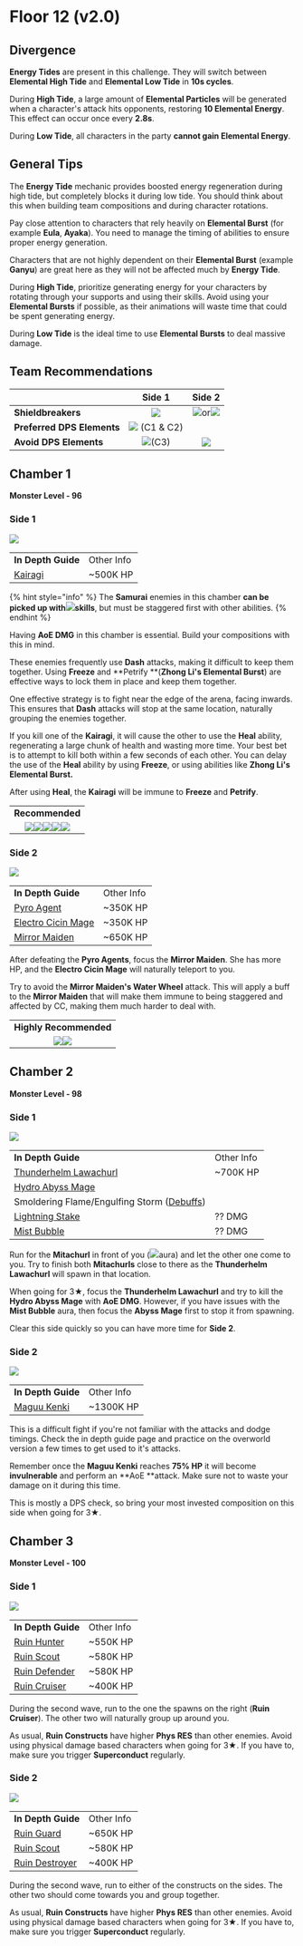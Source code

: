 # Floor 12 (v2.0)

## Divergence

**Energy Tides** are present in this challenge. They will switch between **Elemental High Tide** and **Elemental Low Tide** in **10s cycles**.

During **High Tide**, a large amount of **Elemental Particles** will be generated when a character's attack hits opponents, restoring **10 Elemental Energy**. This effect can occur once every **2.8s**.

During **Low Tide**, all characters in the party **cannot gain Elemental Energy**.

## General Tips

The **Energy Tide** mechanic provides boosted energy regeneration during high tide, but completely blocks it during low tide. You should think about this when building team compositions and during character rotations.

Pay close attention to characters that rely heavily on **Elemental Burst** (for example **Eula**, **Ayaka**). You need to manage the timing of abilities to ensure proper energy generation.

Characters that are not highly dependent on their **Elemental Burst** (example **Ganyu**) are great here as they will not be affected much by **Energy Tide**.

During **High Tide**, prioritize generating energy for your characters by rotating through your supports and using their skills. Avoid using your **Elemental Bursts** if possible, as their animations will waste time that could be spent generating energy.

During **Low Tide** is the ideal time to use **Elemental Bursts** to deal massive damage.

## Team Recommendations

|                            |                          Side 1                          |                                         Side 2                                         |
| -------------------------- | :------------------------------------------------------: | :------------------------------------------------------------------------------------: |
| **Shieldbreakers**         |        ![](../../.gitbook/assets/cryo\_small.png)        | ![](../../.gitbook/assets/pyro\_small.png)or![](../../.gitbook/assets/cryo\_small.png) |
| **Preferred DPS Elements** | ![](../../.gitbook/assets/physical\_small.png) (C1 & C2) |                                                                                        |
| **Avoid DPS Elements**     |    ![](../../.gitbook/assets/physical\_small.png)(C3)    |                     ![](../../.gitbook/assets/physical\_small.png)                     |

## Chamber 1

**Monster Level - 96**

### Side 1

![](../../.gitbook/assets/12-1-1v20.png)

|                                              |            |
| -------------------------------------------- | ---------- |
| **In Depth Guide**                           | Other Info |
| [Kairagi](../../monsters/samurai/kairagi.md) | \~500K HP  |

{% hint style="info" %}
The **Samurai** enemies in this chamber **can be picked up with**![](../../.gitbook/assets/anemo\_small.png)**skills**, but must be staggered first with other abilities.
{% endhint %}

Having **AoE DMG** in this chamber is essential. Build your compositions with this in mind.

These enemies frequently use **Dash** attacks, making it difficult to keep them together. Using **Freeze** and \*\*Petrify \*\*(**Zhong Li's Elemental Burst**) are effective ways to lock them in place and keep them together.

One effective strategy is to fight near the edge of the arena, facing inwards. This ensures that **Dash** attacks will stop at the same location, naturally grouping the enemies together.

If you kill one of the **Kairagi**, it will cause the other to use the **Heal** ability, regenerating a large chunk of health and wasting more time. Your best bet is to attempt to kill both within a few seconds of each other. You can delay the use of the **Heal** ability by using **Freeze**, or using abilities like **Zhong Li's Elemental Burst.**

After using **Heal**, the **Kairagi** will be immune to **Freeze** and **Petrify**.

|                                                                                                                                                                                                                                                                               |
| :---------------------------------------------------------------------------------------------------------------------------------------------------------------------------------------------------------------------------------------------------------------------------: |
|                                                                                                                                **Recommended**                                                                                                                                |
| ![](../../.gitbook/assets/ui\_avataricon\_hutao.png)![](../../.gitbook/assets/ui\_avataricon\_xiangling.png)![](../../.gitbook/assets/ui\_avataricon\_tartaglia.png)![](../../.gitbook/assets/ui\_avataricon\_eula.png)![](../../.gitbook/assets/ui\_avataricon\_zhongli.png) |

### Side 2

![](../../.gitbook/assets/12-1-2v20.png)

|                                                                  |            |
| ---------------------------------------------------------------- | ---------- |
| **In Depth Guide**                                               | Other Info |
| [Pyro Agent](../../monsters/fatui/pyro-agent.md)                 | \~350K HP  |
| [Electro Cicin Mage](../../monsters/fatui/electro-cicin-mage.md) | \~350K HP  |
| [Mirror Maiden](../../monsters/fatui/mirror-maiden.md)           | \~650K HP  |

After defeating the **Pyro Agents**, focus the **Mirror Maiden**. She has more HP, and the **Electro Cicin Mage** will naturally teleport to you.

Try to avoid the **Mirror Maiden's Water Wheel** attack. This will apply a buff to the **Mirror Maiden** that will make them immune to being staggered and affected by CC, making them much harder to deal with.

|                                                                                                         |
| :-----------------------------------------------------------------------------------------------------: |
|                                          **Highly Recommended**                                         |
| ![](../../.gitbook/assets/ui\_avataricon\_jean.png)![](../../.gitbook/assets/ui\_avataricon\_venti.png) |

## Chamber 2

**Monster Level - 98**

### Side 1

![](../../.gitbook/assets/12-2-1v20.png)

|                                                                                        |            |
| -------------------------------------------------------------------------------------- | ---------- |
| **In Depth Guide**                                                                     | Other Info |
| [Thunderhelm Lawachurl](../../monsters/hilichurls/lawachurls/thunderhelm-lawachurl.md) | \~700K HP  |
| [Hydro Abyss Mage](../../monsters/abyss-order/hydro-abyss-mage.md)                     |            |
| Smoldering Flame/Engulfing Storm ([Debuffs](../../mechanics/debuffs/))                 |            |
| [Lightning Stake](../../mechanics/auras/lightning-stake.md)                            | ?? DMG     |
| [Mist Bubble](../../mechanics/auras/mist-bubble.md)                                    | ?? DMG     |

Run for the **Mitachurl** in front of you (![](../../.gitbook/assets/pyro\_small.png)aura) and let the other one come to you. Try to finish both **Mitachurls** close to there as the **Thunderhelm Lawachurl** will spawn in that location.

When going for 3★, focus the **Thunderhelm Lawachurl** and try to kill the **Hydro Abyss Mage** with **AoE DMG**. However, if you have issues with the **Mist Bubble** aura, then focus the **Abyss Mage** first to stop it from spawning.

Clear this side quickly so you can have more time for **Side 2**.

### Side 2

![](../../.gitbook/assets/maguu-kenki.png)

|                                                   |            |
| ------------------------------------------------- | ---------- |
| **In Depth Guide**                                | Other Info |
| [Maguu Kenki](../../monsters/elites/maguu-kenki/) | \~1300K HP |

This is a difficult fight if you're not familiar with the attacks and dodge timings. Check the in depth guide page and practice on the overworld version a few times to get used to it's attacks.

Remember once the **Maguu Kenki** reaches **75% HP** it will become **invulnerable** and perform an \*\*AoE \*\*attack. Make sure not to waste your damage on it during this time.

This is mostly a DPS check, so bring your most invested composition on this side when going for 3★.

## Chamber 3

**Monster Level - 100**

### Side 1

![](../../.gitbook/assets/12-3-1v20.png)

|                                                                  |            |
| ---------------------------------------------------------------- | ---------- |
| **In Depth Guide**                                               | Other Info |
| [Ruin Hunter](../../monsters/ruin-constructs/ruin-hunter.md)     | \~550K HP  |
| [Ruin Scout](../../monsters/ruin-constructs/ruin-scout.md)       | \~580K HP  |
| [Ruin Defender](../../monsters/ruin-constructs/ruin-defender.md) | \~580K HP  |
| [Ruin Cruiser](../../monsters/ruin-constructs/ruin-cruiser.md)   | \~400K HP  |

During the second wave, run to the one the spawns on the right (**Ruin Cruiser**). The other two will naturally group up around you.

As usual, **Ruin Constructs** have higher **Phys RES** than other enemies. Avoid using physical damage based characters when going for 3★. If you have to, make sure you trigger **Superconduct** regularly.

### Side 2

![](../../.gitbook/assets/12-3-2v20.png)

|                                                                    |            |
| ------------------------------------------------------------------ | ---------- |
| **In Depth Guide**                                                 | Other Info |
| [Ruin Guard](../../monsters/ruin-constructs/ruin-guard.md)         | \~650K HP  |
| [Ruin Scout](../../monsters/ruin-constructs/ruin-scout.md)         | \~580K HP  |
| [Ruin Destroyer](../../monsters/ruin-constructs/ruin-destroyer.md) | \~400K HP  |

During the second wave, run to either of the constructs on the sides. The other two should come towards you and group together.

As usual, **Ruin Constructs** have higher **Phys RES** than other enemies. Avoid using physical damage based characters when going for 3★. If you have to, make sure you trigger **Superconduct** regularly.
